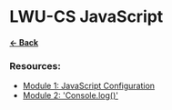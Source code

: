 # __LWU-CS JavaScript__

#### [&larr; Back](../README.md)

### Resources:
* [Module 1: JavaScript Configuration](mod1-jsconfig.md)
* [Module 2: 'Console.log()'](mod2-consolelog.md)